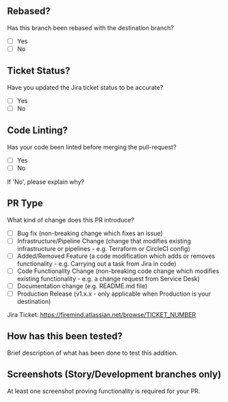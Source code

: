 ## Rebased?
Has this branch been rebased with the destination branch?

- [ ] Yes
- [ ] No

## Ticket Status?
Have you updated the Jira ticket status to be accurate?

- [ ] Yes
- [ ] No

## Code Linting?
Has your code been linted before merging  the pull-request?

- [ ] Yes
- [ ] No

If 'No', please explain why?
> 

## PR Type
What kind of change does this PR introduce?

- [ ] Bug fix (non-breaking change which fixes an issue)
- [ ] Infrastructure/Pipeline Change (change that modifies existing infrastructure or pipelines - e.g. Terraform or CircleCI config)
- [ ] Added/Removed Feature (a code modification which adds or removes functionality - e.g. Carrying out a task from Jira in code)
- [ ] Code Functionality Change (non-breaking code change which modifies existing functionality - e.g. a change request from Service Desk)
- [ ] Documentation change (e.g. README.md file)
- [ ] Production Release (v1.x.x - only applicable when Production is your destination)

Jira Ticket: https://firemind.atlassian.net/browse/TICKET_NUMBER

## How has this been tested?
Brief description of what has been done to test this addition.

## Screenshots (Story/Development branches only)
At least one screenshot proving functionality is required for your PR.
